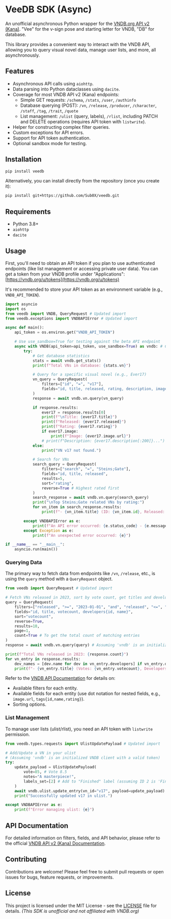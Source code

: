 # VeeDB SDK (Async)

An unofficial asynchronous Python wrapper for the [VNDB.org API v2 (Kana)](https://vndb.org/d11). "Vee" for the v-sign pose and starting letter for VNDB, "DB" for database.

This library provides a convenient way to interact with the VNDB API, allowing you to query visual novel data, manage user lists, and more, all asynchronously.

## Features

- Asynchronous API calls using `aiohttp`.
- Data parsing into Python dataclasses using `dacite`.
- Coverage for most VNDB API v2 (Kana) endpoints:
    - Simple GET requests: `/schema`, `/stats`, `/user`, `/authinfo`
    - Database querying (POST): `/vn`, `/release`, `/producer`, `/character`, `/staff`, `/tag`, `/trait`, `/quote`
    - List management: `/ulist` (query, labels), `/rlist`, including PATCH and DELETE operations (requires API token with `listwrite`).
- Helper for constructing complex filter queries.
- Custom exceptions for API errors.
- Support for API token authentication.
- Optional sandbox mode for testing.

## Installation

```bash
pip install veedb
```

Alternatively, you can install directly from the repository (once you create it):
```bash
pip install git+https://github.com/Sub0X/veedb.git
```

## Requirements

- Python 3.8+
- `aiohttp`
- `dacite`

## Usage

First, you'll need to obtain an API token if you plan to use authenticated endpoints (like list management or accessing private user data). You can get a token from your VNDB profile under "Applications": [https://vndb.org/u/tokens](https://vndb.org/u/tokens)

It's recommended to store your API token as an environment variable (e.g., `VNDB_API_TOKEN`).

```python
import asyncio
import os
from veedb import VNDB, QueryRequest # Updated import
from veedb.exceptions import VNDBAPIError # Updated import

async def main():
    api_token = os.environ.get("VNDB_API_TOKEN")

    # Use use_sandbox=True for testing against the beta API endpoint
    async with VNDB(api_token=api_token, use_sandbox=True) as vndb: # Class name VNDB is kept
        try:
            # Get database statistics
            stats = await vndb.get_stats()
            print(f"Total VNs in database: {stats.vn}")

            # Query for a specific visual novel (e.g., Ever17)
            vn_query = QueryRequest(
                filters=["id", "=", "v17"],
                fields="id, title, released, rating, description, image.url"
            )
            response = await vndb.vn.query(vn_query)

            if response.results:
                ever17 = response.results[0]
                print(f"\nTitle: {ever17.title}")
                print(f"Released: {ever17.released}")
                print(f"Rating: {ever17.rating}")
                if ever17.image:
                    print(f"Image: {ever17.image.url}")
                # print(f"Description: {ever17.description[:200]}...") # Truncated
            else:
                print("VN v17 not found.")

            # Search for VNs
            search_query = QueryRequest(
                filters=["search", "=", "Steins;Gate"],
                fields="id, title, released",
                results=5,
                sort="rating",
                reverse=True # Highest rated first
            )
            search_response = await vndb.vn.query(search_query)
            print("\nTop Steins;Gate related VNs by rating:")
            for vn_item in search_response.results:
                print(f"- {vn_item.title} (ID: {vn_item.id}, Released: {vn_item.released})")

        except VNDBAPIError as e:
            print(f"An API error occurred: {e.status_code} - {e.message}")
        except Exception as e:
            print(f"An unexpected error occurred: {e}")

if __name__ == "__main__":
    asyncio.run(main())
```

### Querying Data

The primary way to fetch data from endpoints like `/vn`, `/release`, etc., is using the `query` method with a `QueryRequest` object.

```python
from veedb import QueryRequest # Updated import

# Fetch VNs released in 2023, sort by vote count, get titles and developer names
query = QueryRequest(
    filters=["released", ">=", "2023-01-01", "and", "released", "<=", "2023-12-31"],
    fields="id, title, votecount, developers{id, name}",
    sort="votecount",
    reverse=True,
    results=10,
    page=1,
    count=True # To get the total count of matching entries
)
response = await vndb.vn.query(query) # Assuming 'vndb' is an initialized VNDB client

print(f"Total VNs released in 2023: {response.count}")
for vn_entry in response.results:
    dev_names = [dev.name for dev in vn_entry.developers] if vn_entry.developers else []
    print(f"- {vn_entry.title} (Votes: {vn_entry.votecount}, Developers: {', '.join(dev_names)})")
```

Refer to the [VNDB API Documentation](https://vndb.org/d11) for details on:
- Available filters for each entity.
- Available fields for each entity (use dot notation for nested fields, e.g., `image.url`, `tags{id,name,rating}`).
- Sorting options.

### List Management

To manage user lists (ulist/rlist), you need an API token with `listwrite` permission.

```python
from veedb.types.requests import UlistUpdatePayload # Updated import

# Add/Update a VN in your ulist
# (Assuming 'vndb' is an initialized VNDB client with a valid token)
try:
    update_payload = UlistUpdatePayload(
        vote=85, # Vote 8.5
        notes="A masterpiece!",
        labels_set=[2] # Add to "Finished" label (assuming ID 2 is 'Finished')
    )
    await vndb.ulist.update_entry(vn_id="v17", payload=update_payload)
    print("Successfully updated v17 in ulist.")

except VNDBAPIError as e:
    print(f"Error managing ulist: {e}")
```

## API Documentation

For detailed information on filters, fields, and API behavior, please refer to the official [VNDB API v2 (Kana) Documentation](https://vndb.org/d11).

## Contributing

Contributions are welcome! Please feel free to submit pull requests or open issues for bugs, feature requests, or improvements.

## License

This project is licensed under the MIT License - see the [LICENSE](LICENSE) file for details.
*(This SDK is unofficial and not affiliated with VNDB.org)*

